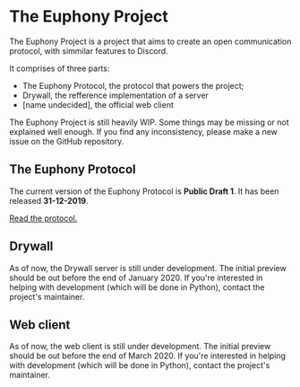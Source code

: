 # The Euphony Project

The Euphony Project is a project that aims to create an open communication protocol, with simmilar features to Discord.

It comprises of three parts:

- The Euphony Protocol, the protocol that powers the project;
- Drywall, the refference implementation of a server
- [name undecided], the official web client

The Euphony Project is still heavily WIP. Some things may be missing or not explained well enough. If you find any inconsistency, please make a new issue on the GitHub repository.

## The Euphony Protocol

The current version of the Euphony Protocol is **Public Draft 1**. It has been released **31-12-2019**.

[Read the protocol.](PROTOCOL.md)

## Drywall

As of now, the Drywall server is still under development. The initial preview should be out before the end of January 2020. If you're interested in helping with development (which will be done in Python), contact the project's maintainer.

## Web client

As of now, the web client is still under development. The initial preview should be out before the end of March 2020. If you're interested in helping with development (which will be done in Python), contact the project's maintainer.
